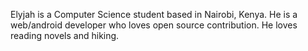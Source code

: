  Elyjah is a Computer Science student based in Nairobi, Kenya. He is a web/android developer who loves open source contribution. He loves reading novels and hiking.

